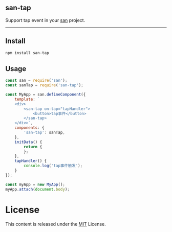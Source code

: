 ## san-tap

Support tap event in your [san](https://github.com/baidu/san/) project.

---

## Install

``` js
npm install san-tap
```

## Usage

```js
const san = require('san');
const sanTap = require('san-tap');

const MyApp = san.defineComponent({
    template: `
    <div>
        <san-tap on-tap="tapHandler">
            <button>tap事件</button>
        </san-tap>
    </div>`,
    components: {
        'san-tap': sanTap,
    },
    initData() {
        return {
        };
    },
    tapHandler() {
        console.log('tap事件触发');
    }
});

const myApp = new MyApp();
myApp.attach(document.body);
```

# License
This content is released under the [MIT](http://opensource.org/licenses/MIT) License.